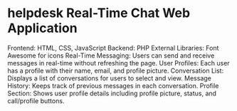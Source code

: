 # helpdesk  Real-Time Chat Web Application
Frontend: HTML, CSS, JavaScript
Backend: PHP
External Libraries: Font Awesome for icons
Real-Time Messaging: Users can send and receive messages in real-time without refreshing the page.
User Profiles: Each user has a profile with their name, email, and profile picture.
Conversation List: Displays a list of conversations for users to select and view.
Message History: Keeps track of previous messages in each conversation.
Profile Section: Shows user profile details including profile picture, status, and call/profile buttons.
